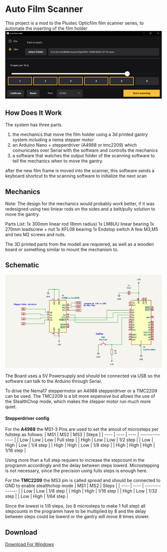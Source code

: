 # Auto Film Scanner
This project is a mod to the Plustec Opticfilm film scanner series, to automate the inserting of the film holder
![](resources/ui_screenshot.png)

## How Does It Work
The system has three parts. 
1. the mechanics that move the film holder using a 3d printed gantry system including a nema stepper motor
2. an Arduino Nano + stepperdriver (A4988 or tmc2209) which comunicates over Serial with the software and controlls the mechanics
3. a software that watches the output folder of the scanning software to tell the mechanics when to move the gantry.

after the new film frame is moved into the scanner, this software sends a keyboard shortcut to the scanning software
to initialize the next scan

## Mechanics
Note: The design for the mechanics would probably work better, if it was redesigned using two liniear rods on the sides and a belt/pully solution to move the gantry.

Parts List:
1x 300mm linear rod (8mm radius)
1x LM8UU linear bearing
1x 270mm leadscrew + nut
1x KFL08 bearing
1x Endstop switch
A few M3,M5 and two M2 screws and nuts.

The 3D printed parts from the modell are requiered, as well as a wooden board or something similar to mount the mechanism to.


## Schematic
![](resources/schematic.png)

The Board uses a 5V Powersupply and should be connected via USB so the software can talk to the Arduino through Serial.

To drive the Nema17 steppermotor an A4988 stepperdriver or a TMC2209 can be used.
The TMC2209 is a bit more expensive but allows the use of the StealthChop mode, which makes the stepper motor run much more quiet.

#### Stepperdriver config
For the **A4988** the MS1-3 Pins are used to set the amout of microsteps per fullstep as follows:
| MS1  | MS2  | MS3  | Steps     |
| ---- | ---- | ---- | -------------- |
| Low  | Low  | Low  | Full step      |
| High | Low  | Low  | 1/2 step      |
| Low  | High | Low  | 1/4 step    |
| High | High | Low  | 1/8 step     |
| High | High | High | 1/16 step |

Using more than a full step requiers to increase the stepcount in the programm accordingly and the delay between steps lowerd.
Microstepping is not necessary, since the precision using fulls steps is enough here.

For the **TMC2209** the MS3 pin is called *spread* and should be connected to GND to enable stealthchop mode
| MS1  | MS2  | Steps     |
| ---- | ---- | -------------- |
| Low  | Low  | 1/8 step     |
| High | High | 1/16 step |
| High | Low  | 1/32 step      |
| Low  | High | 1/64 step      |

Since the lowest is 1/8 steps, (so 8 microsteps to make 1 full step) all stepcounts in the programm have to be multiplied by 8 and the delay between steps could be lowerd or the gantry will move 8 times slower.


## Download
[Download For Windows](https://github.com/gertminov/autoFilmScanner/releases/tag/0.1.0)

